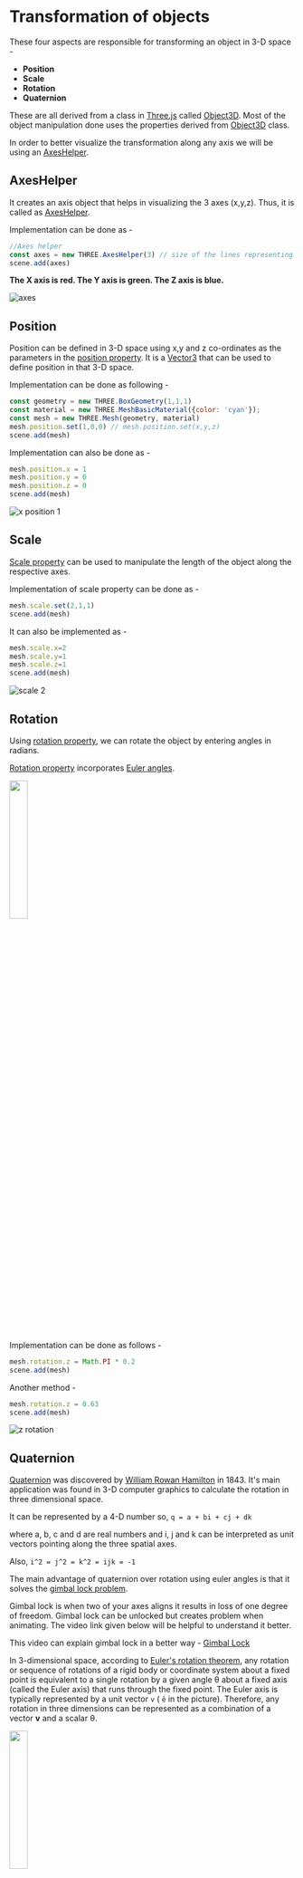 # Transformation of objects

These four aspects are responsible for transforming an object in 3-D space -

* **Position**
* **Scale**
* **Rotation**
* **Quaternion**

These are all derived from a class in [Three.js](https://threejs.org/docs) called [Object3D](https://threejs.org/docs/index.html#api/en/core/Object3D).
Most of the object manipulation done uses the properties derived from [Object3D](https://threejs.org/docs/index.html#api/en/core/Object3D) class.

In order to better visualize the transformation along any axis we will be using an [AxesHelper](https://threejs.org/docs/index.html?q=AxesHelper#api/en/helpers/AxesHelper).

## AxesHelper
It creates an axis object that helps in visualizing the 3 axes (x,y,z). Thus, it is called as [AxesHelper](https://threejs.org/docs/index.html?q=AxesHelper#api/en/helpers/AxesHelper).

Implementation can be done as - 

```javascript
//Axes helper
const axes = new THREE.AxesHelper(3) // size of the lines representing the axes
scene.add(axes)
```
**The X axis is red. The Y axis is green. The Z axis is blue.**

![axes](https://user-images.githubusercontent.com/39789077/129874987-56bc0f32-8000-488c-9f0f-94a519bece27.png)

## Position

Position can be defined in 3-D space using x,y and z co-ordinates as the parameters in the [position property](https://threejs.org/docs/index.html#api/en/core/Object3D.position).
It is a [Vector3](https://threejs.org/docs/index.html#api/en/math/Vector3) that can be used to define position in that 3-D space.

Implementation can be done as following - 

```javascript
const geometry = new THREE.BoxGeometry(1,1,1)
const material = new THREE.MeshBasicMaterial({color: 'cyan'});
const mesh = new THREE.Mesh(geometry, material)
mesh.position.set(1,0,0) // mesh.position.set(x,y,z)
scene.add(mesh)
```

Implementation can also be done as -

```javascript
mesh.position.x = 1
mesh.position.y = 0
mesh.position.z = 0
scene.add(mesh)
```

![x position 1](https://user-images.githubusercontent.com/39789077/129875501-45c4b70b-3c01-47b6-ada6-5bf7a7ce5194.png)

## Scale

[Scale property](https://threejs.org/docs/index.html?q=scale#api/en/core/Object3D.scale) can be used to manipulate the length of the object along the respective axes.

Implementation of scale property can be done as - 

```javascript
mesh.scale.set(2,1,1)
scene.add(mesh)
```

It can also be implemented as -

```javascript
mesh.scale.x=2
mesh.scale.y=1
mesh.scale.z=1
scene.add(mesh)
```

![scale 2](https://user-images.githubusercontent.com/39789077/129882035-f993bb44-29c8-4562-bc6b-261060e00845.png)

## Rotation

Using [rotation property](https://threejs.org/docs/index.html?q=scale#api/en/core/Object3D.rotation), we can rotate the object by entering angles in radians.

[Rotation property](https://threejs.org/docs/index.html?q=scale#api/en/core/Object3D.rotation) incorporates [Euler angles](https://en.wikipedia.org/wiki/Euler_angles).

<img src="https://user-images.githubusercontent.com/39789077/129888378-4ac76655-37ff-4590-b147-30de6b8fdc04.gif" width="25%" height="25%" />

Implementation can be done as follows - 

```javascript
mesh.rotation.z = Math.PI * 0.2
scene.add(mesh)
```

Another method - 

```javascript
mesh.rotation.z = 0.63
scene.add(mesh)
```

![z rotation](https://user-images.githubusercontent.com/39789077/129888955-559df7fc-dd73-41e6-a62f-e41e93edb993.png)

## Quaternion

[Quaternion](https://en.wikipedia.org/wiki/Quaternion) was discovered by [William Rowan Hamilton](https://en.wikipedia.org/wiki/William_Rowan_Hamilton) in 1843.
It's main application was found in 3-D computer graphics to calculate the rotation in three dimensional space.

It can be represented by a 4-D number so, `q = a + bi + cj + dk`

where a, b, c and d are real numbers and i, j and k can be interpreted as unit vectors pointing along the three spatial axes.

Also, `i^2 = j^2 = k^2 = ijk = -1`

The main advantage of quaternion over rotation using euler angles is that it solves the [gimbal lock problem](https://en.wikipedia.org/wiki/Gimbal_lock).

Gimbal lock is when two of your axes aligns it results in loss of one degree of freedom. Gimbal lock can be unlocked but creates problem when animating. The video link given below will be helpful to understand it better.

This video can explain gimbal lock in a better way - [Gimbal Lock](https://www.youtube.com/watch?v=zc8b2Jo7mno&t=8s)

In 3-dimensional space, according to [Euler's rotation theorem](https://en.wikipedia.org/wiki/Euler%27s_rotation_theorem), any rotation or sequence of rotations of a rigid body or coordinate system about a fixed point is equivalent to a single rotation by a given
angle θ about a fixed axis (called the Euler axis) that runs through the fixed point.
The Euler axis is typically represented by a unit vector `v` ( `ê` in the picture). 
Therefore, any rotation in three dimensions can be represented as a combination of a vector **v** and a scalar θ.

<img src = "https://user-images.githubusercontent.com/39789077/129909883-bde58ccc-481f-445e-b5d7-5bcfea7245f4.png" width="25%" height="25%" />

Quaternion multiplication when applied on an ordinary position vector will result in a new position vector of that vector after the rotation.
                 
 `p' = q * p * q^(-1)`

   where **p** is the ordinary vector whoes final position is **p'** after rotation,
   **q** is a quaternion representing a rotation of angle **θ** around the axis defined by the unit vector **v** ( `ê` in the picture) while **q^(-1)** is the inverse of **q**.

`Note - Quaternion multiplication is not commutative.`

We actually [stereographically project](https://en.wikipedia.org/wiki/Stereographic_projection) a [hypershere in 4-D](https://groups.csail.mit.edu/mac/users/rfrankel/fourd/FourDArt.html) into our 3-D space.
Just how equator of a sphere remains constant even after projecting it into a 2-D plane, similarly, the three dimensional sphere we get after the stereographical projection of that hypershere is the unaltered part of that hypersphere.

You can learn more about quaternion from a Youtube channel called [3Blue1Brown](https://www.youtube.com/c/3blue1brown) - 

Some links to videos from that channel - 
* https://www.youtube.com/watch?v=zjMuIxRvygQ
* https://www.youtube.com/watch?v=d4EgbgTm0Bg&t=1265s

There is also a site called [Eater.net](https://eater.net/quaternions) that gives us an interactive way to play around with quaternions and build some intuition to be able to understand them better. 

Now to implement [quaternion in Three.js](https://threejs.org/docs/index.html?q=quate#api/en/math/Quaternion) - 

```javascript
mesh.quaternion.set(0.95,0.31,0,0.0) // mesh.quaternion.set(x,y,z,w)
scene.add(mesh)
```
The parameters x, y, z and w corresponds to b, c, d and a in `q = a + bi + cj + dk` respectively.
This will rotate the cube 18 degrees about the `z-axis` (the blue one).

![z rotation](https://user-images.githubusercontent.com/39789077/129888955-559df7fc-dd73-41e6-a62f-e41e93edb993.png)


